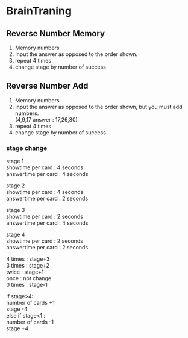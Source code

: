 # BrainTraning  
  
## Reverse Number Memory
  
1. Memory numbers  
2. Input the answer as opposed to the order shown.  
3. repeat 4 times  
4. change stage by number of success  
  
  
  
## Reverse Number Add  
  
1. Memory numbers  
2. Input the answer as opposed to the order shown, but you must add numbers.  
(4,9,17   answer : 17,26,30)  
3. repeat 4 times  
4. change stage by number of success  
  
  
  
  
### stage change  
stage 1  
showtime per card : 4 seconds  
answertime per card : 4 seconds  
  
  
stage 2  
showtime per card : 4 seconds  
answertime per card : 2 seconds  
  
  
stage 3  
showtime per card : 2 seconds  
answertime per card : 4 seconds  
  
  
stage 4  
showtime per card : 2 seconds  
answertime per card : 2 seconds
  
4 times : stage+3  
3 times : stage+2  
twice : stage+1  
once : not change  
0 times : stage-1  
  
if stage>4:  
number of cards +1  
stage -4  
else if stage<1 :  
number of cards -1  
stage +4  